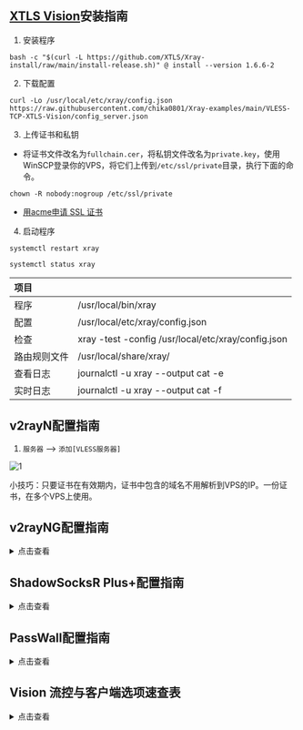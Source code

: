 ## [XTLS Vision](https://github.com/XTLS/Xray-core/discussions/1295)安装指南

1. 安装程序

```
bash -c "$(curl -L https://github.com/XTLS/Xray-install/raw/main/install-release.sh)" @ install --version 1.6.6-2
```

2. 下载配置

```
curl -Lo /usr/local/etc/xray/config.json https://raw.githubusercontent.com/chika0801/Xray-examples/main/VLESS-TCP-XTLS-Vision/config_server.json
```

3. 上传证书和私钥

- 将证书文件改名为`fullchain.cer`，将私钥文件改名为`private.key`，使用WinSCP登录你的VPS，将它们上传到`/etc/ssl/private`目录，执行下面的命令。

```
chown -R nobody:nogroup /etc/ssl/private
```

- [用acme申请 SSL 证书](https://github.com/chika0801/Xray-install#1%E7%94%A8acme%E7%94%B3%E8%AF%B7-ssl-%E8%AF%81%E4%B9%A6)

4. 启动程序

```
systemctl restart xray
```

```
systemctl status xray
```

| 项目 | |
| :--- | :--- |
| 程序 | /usr/local/bin/xray |
| 配置 | /usr/local/etc/xray/config.json |
| 检查 | xray -test -config /usr/local/etc/xray/config.json |
| 路由规则文件 | /usr/local/share/xray/ |
| 查看日志 | journalctl -u xray --output cat -e |
| 实时日志 | journalctl -u xray --output cat -f |

## v2rayN配置指南

1. `服务器` ——> `添加[VLESS服务器]`

![1](https://user-images.githubusercontent.com/88967758/200235011-84299a14-7a5c-409b-a7c6-0ad42ba2c672.jpg)

小技巧：只要证书在有效期内，证书中包含的域名不用解析到VPS的IP。一份证书，在多个VPS上使用。

## v2rayNG配置指南

<details><summary>点击查看</summary>

| 选项 | 值 |
| :--- | :--- |
| 地址(address) | VPS的IP |
| 端口(prot) | 16387 |
| 用户ID(id) | chika |
| 流控(flow) | xtls-rprx-vision |
| 传输协议(network) | tcp |
| 传输层安全(tls) | tls |
| SNI | 证书中包含的域名 |
| uTLS | chrome |

</details>

## ShadowSocksR Plus+配置指南

<details><summary>点击查看</summary>

| 选项 | 值 |
| :--- | :--- |
| 服务器节点类型 | V2Ray/Xray |
| 别名（可选） |  |
| V2Ray/XRay 协议 | VLESS |
| 服务器地址 | VPS的IP |
| 端口 | 16387 |
| Vmess/VLESS ID (UUID) | chika |
| VLESS 加密 | none |
| 传输协议 | TCP |
| 伪装类型 | 无 |
| TLS | 勾上 |
| 流控（Flow） | xtls-rprx-vision |
| 指纹伪造 | chrome |
| TLS 主机名 | 证书中包含的域名 |
| 允许不安全连接 | 不勾 |
| Mux | 不勾 |
| 自签证书 | 不勾 |
| 启用自动切换 | 不勾 |
| 本地端口 | 1234 |

</details>

## PassWall配置指南

<details><summary>点击查看</summary>

| 选项 | 值 |
| :--- | :--- |
| 节点备注 |  |
| 类型 | Xray |
| 协议名称 | VLESS |
| 地址 | VPS的IP |
| 端口 | 16387 |
| 加密 | none |
| ID | chika |
| TLS | 勾上 |
| XTLS | 不勾 |
| flow | xtls-rprx-vision |
| alpn | 默认 |
| 域名 | 证书中包含的域名 |
| 允许不安全连接 | 不勾 |
| 指纹伪造 | chrome |
| 传输方式 | TCP |
| 伪装类型 | none |
| Mux | 不勾 |

</details>

## Vision 流控与客户端选项速查表

<details><summary>点击查看</summary>

服务器配置："flow": "**xtls-rprx-vision**" + "security": "**tls**" + "**tls**Settings"
| 客户端选项 | uTLS 支持 | 说明 |
| :--- | :--- | :--- |
| 流控(flow): **xtls-rprx-vision**  + 传输层安全(tls): **tls** | 是 |  |
| 流控(flow): **留空** + 传输层安全(tls): **tls** |  | Vision 流控拒绝安全性较低的普通 TLS 连接 |

服务器配置："flow": "**xtls-rprx-vision,none**" + "security": "**tls**" + "**tls**Settings"
| 客户端选项 | uTLS 支持 | 说明 |
| :--- | :--- | :--- |
| 流控(flow): **xtls-rprx-vision**  + 传输层安全(tls): **tls** | 是 |  |
| 流控(flow): **留空** + 传输层安全(tls): **tls** | 是 |  |

| 服务器配置 | 客户端选项 | uTLS 支持 |
| :--- | :--- | :--- |
| "flow": "**xtls-rprx-direct**" | 流控(flow): **xtls-rprx-direct** + 传输层安全(tls): **xtls** | 否 |
| "security": "**xtls**" | 流控(flow): **xtls-rprx-splice** + 传输层安全(tls): **xtls** | 否 |
| "**xtls**Settings" | 流控(flow) **留空** + 传输层安全(tls) **tls** | 是 |

</details>
